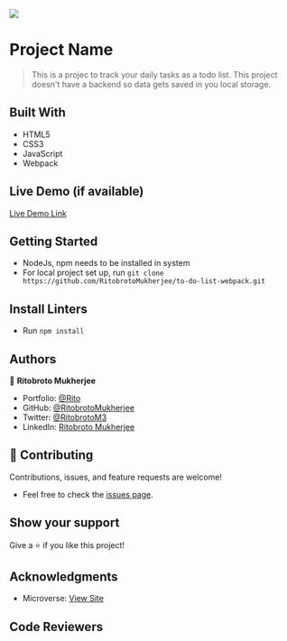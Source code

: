 ![](https://img.shields.io/badge/Microverse-blueviolet)

# Project Name

> This is a projec to track your daily tasks as a todo list. This project doesn't have a backend so data gets saved in you local storage.


## Built With

- HTML5
- CSS3
- JavaScript
- Webpack

## Live Demo (if available)

[Live Demo Link](https://ritobrotomukherjee.github.io/to-do-list-webpack/dist/)


## Getting Started

- NodeJs, npm needs to be installed in system
- For local project set up, run ``` git clone https://github.com/RitobrotoMukherjee/to-do-list-webpack.git ```

## Install Linters

- Run ``` npm install ```

## Authors

👤 **Ritobroto Mukherjee**

- Portfolio: [@Rito](https://ritobrotomukherjee.github.io/Work-Portfolio/)
- GitHub: [@RitobrotoMukherjee](https://github.com/RitobrotoMukherjee)
- Twitter: [@RitobrotoM3](https://twitter.com/RitobrotoM3)
- LinkedIn: [Ritobroto Mukherjee](https://www.linkedin.com/in/ritobroto-mukherjee-519148ba/)


## 🤝 Contributing

Contributions, issues, and feature requests are welcome!

- Feel free to check the [issues page](../../issues/).

## Show your support

Give a ⭐️ if you like this project!

## Acknowledgments

- Microverse: [View Site](https://www.microverse.org/)

## Code Reviewers
